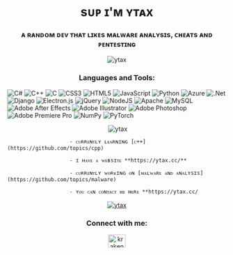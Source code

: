 <h1 align="center">sᴜᴘ ɪ'ᴍ ʏᴛᴀx</h1>
<h3 align="center">ᴀ ʀᴀɴᴅᴏᴍ ᴅᴇᴠ ᴛʜᴀᴛ ʟɪᴋᴇs ᴍᴀʟᴡᴀʀᴇ ᴀɴᴀʟʏsɪs, ᴄʜᴇᴀᴛs ᴀɴᴅ ᴘᴇɴᴛᴇsᴛɪɴɢ</h3>
<p align="center"> <img src="https://komarev.com/ghpvc/?username=ytax&label=Profile%20views&color=900cc0&style=flat" alt="ytax" /> </p>
<h3 align="center">Languages and Tools:</h3>

![C#](https://img.shields.io/badge/c%23-%23239120.svg?style=for-the-badge&logo=c-sharp&logoColor=white) ![C++](https://img.shields.io/badge/c++-%2300599C.svg?style=for-the-badge&logo=c%2B%2B&logoColor=white) ![C](https://img.shields.io/badge/c-%2300599C.svg?style=for-the-badge&logo=c&logoColor=white) ![CSS3](https://img.shields.io/badge/css3-%231572B6.svg?style=for-the-badge&logo=css3&logoColor=white) ![HTML5](https://img.shields.io/badge/html5-%23E34F26.svg?style=for-the-badge&logo=html5&logoColor=white) ![JavaScript](https://img.shields.io/badge/javascript-%23323330.svg?style=for-the-badge&logo=javascript&logoColor=%23F7DF1E) ![Python](https://img.shields.io/badge/python-3670A0?style=for-the-badge&logo=python&logoColor=ffdd54) ![Azure](https://img.shields.io/badge/azure-%230072C6.svg?style=for-the-badge&logo=azure-devops&logoColor=white) ![.Net](https://img.shields.io/badge/.NET-5C2D91?style=for-the-badge&logo=.net&logoColor=white) ![Django](https://img.shields.io/badge/django-%23092E20.svg?style=for-the-badge&logo=django&logoColor=white) ![Electron.js](https://img.shields.io/badge/Electron-191970?style=for-the-badge&logo=Electron&logoColor=white) ![jQuery](https://img.shields.io/badge/jquery-%230769AD.svg?style=for-the-badge&logo=jquery&logoColor=white) ![NodeJS](https://img.shields.io/badge/node.js-6DA55F?style=for-the-badge&logo=node.js&logoColor=white) ![Apache](https://img.shields.io/badge/apache-%23D42029.svg?style=for-the-badge&logo=apache&logoColor=white) ![MySQL](https://img.shields.io/badge/mysql-%2300f.svg?style=for-the-badge&logo=mysql&logoColor=white) ![Adobe After Effects](https://img.shields.io/badge/Adobe%20After%20Effects-9999FF.svg?style=for-the-badge&logo=Adobe%20After%20Effects&logoColor=white) ![Adobe Illustrator](https://img.shields.io/badge/adobeillustrator-%23FF9A00.svg?style=for-the-badge&logo=adobeillustrator&logoColor=white) ![Adobe Photoshop](https://img.shields.io/badge/adobephotoshop-%2331A8FF.svg?style=for-the-badge&logo=adobephotoshop&logoColor=white) ![Adobe Premiere Pro](https://img.shields.io/badge/Adobe%20Premiere%20Pro-9999FF.svg?style=for-the-badge&logo=Adobe%20Premiere%20Pro&logoColor=white) ![NumPy](https://img.shields.io/badge/numpy-%23013243.svg?style=for-the-badge&logo=numpy&logoColor=white) ![PyTorch](https://img.shields.io/badge/PyTorch-%23EE4C2C.svg?style=for-the-badge&logo=PyTorch&logoColor=white) 


<p align="center"> &nbsp;<img src="https://github-readme-stats.vercel.app/api?username=ytax&theme=tokyonight&hide_border=false&include_all_commits=false&count_private=true" alt="ytax" /></p>


                        - ᴄᴜʀʀᴇɴᴛʟʏ ʟᴇᴀʀɴɪɴɢ [ᴄ++](https://github.com/topics/cpp)

                        - ɪ ʜᴀᴠᴇ ᴀ ᴡᴇʙsɪᴛᴇ **https://ytax.cc/**

                        - ᴄᴜʀʀᴇɴᴛʟʏ ᴡᴏʀᴋɪɴɢ ᴏɴ [ᴍᴀʟᴡᴀʀᴇ ᴀɴᴅ ᴀɴᴀʟʏsɪs](https://github.com/topics/malware)

                        - ʏᴏᴜ ᴄᴀɴ ᴄᴏɴᴛᴀᴄᴛ ᴍᴇ ʜᴇʀᴇ **https://ytax.cc/


<p align="center"> <a href="https://github.com/ryo-ma/github-profile-trophy"><img src="https://github-profile-trophy.vercel.app/?username=ytax&row=2&column=3ma&theme=tokyonight" alt="ytax" /></a> </p>

<h3 align="center">Connect with me:</h3>
<p align="center">
<a href="https://discords.com/bio/p/clarke" target="blank"><img align="center" src="https://raw.githubusercontent.com/rahuldkjain/github-profile-readme-generator/master/src/images/icons/Social/discord.svg" alt="kraken" height="30" width="40" /></a>
</p>



